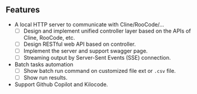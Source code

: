 ## Features

- A local HTTP server to communicate with Cline/RooCode/...
  - [ ] Design and implement unified controller layer based on the APIs of Cline, RooCode, etc.
  - [ ] Design RESTful web API based on controller.
  - [ ] Implement the server and support swagger page.
  - [ ] Streaming output by Server-Sent Events (SSE) connection.
- Batch tasks automation
  - [ ] Show batch run command on customized file ext or `.csv` file.
  - [ ] Show run results.
- Support Github Copilot and Kilocode.
